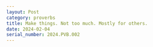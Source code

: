 ```yaml
---
layout: Post
category: proverbs
title: Make things. Not too much. Mostly for others.
date: 2024-02-04
serial_number: 2024.PVB.002
---
```

